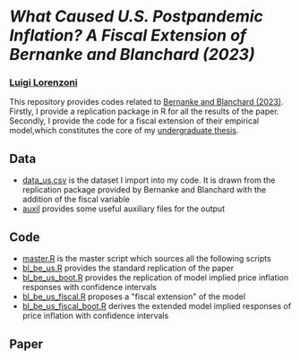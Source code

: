 # _What Caused U.S. Postpandemic Inflation? A Fiscal Extension of Bernanke and Blanchard (2023)_
### [Luigi Lorenzoni](mailto:luigi.lorenzoni@studbocconi.it?subject=[GitHub]%Bernanke%20Blanchard%20)
This repository provides codes related to [Bernanke and Blanchard (2023)](https://www.brookings.edu/wp-content/uploads/2023/04/bernanke-blanchard-conference-draft_5.23.23.pdf). Firstly, I provide a replication package in R for all the results of the paper. Secondly, I provide the code for a fiscal extension of their empirical model,which constitutes the core of my [undergraduate thesis](https://www.dropbox.com/scl/fi/b37gdpdzzeugwhygr2tqg/tesi_lorenzoni_def.pdf?rlkey=h1hlmgj1177jjxcz2m4cpgpr6&st=rxwyc3uq&dl=0).

## Data
* [data_us.csv](data/data_us.csv) is the dataset I import into my code. It is drawn from the replication package provided by Bernanke and Blanchard with the addition of the fiscal variable
* [auxil](auxil) provides some useful auxiliary files for the output

## Code
* [master.R](code/master.R) is the master script which sources all the following scripts
* [bl_be_us.R](code/bl_be_us.R) provides the standard replication of the paper
* [bl_be_us_boot.R](code/bl_be_us_boot.R) provides the replication of model implied price inflation responses with confidence intervals
* [bl_be_us_fiscal.R](code/bl_be_us_fiscal.R) proposes a "fiscal extension" of the model
* [bl_be_us_fiscal_boot.R](code/bl_be_us_fiscal_boot.R) derives the extended model implied responses of price inflation with confidence intervals

## Paper
